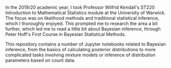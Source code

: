 In the 2019/20 academic year, I took Professor Wilfrid Kendall's ST220 Introduction to Mathematical Statistics module at the University of Warwick. The focus was on likelihood methods
and traditional statistical inference, which I thoroughly enjoyed. This prompted me to research the area a bit further, which led me to read a little bit about Bayesian inference,
through Peter Hoff's First Course in Bayesian Statistical Methods. 

This repository contains a number of Jupyter notebooks related to Bayesian inference, from the basics of calculating posterior distributions to more complicated tasks involving mixture models
or inference of distribution parameters based on count data.
